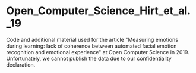 # Open_Computer_Science_Hirt_et_al._19
Code and additional material used for the article "Measuring emotions during learning: lack of coherence between automated facial emotion recognition and emotional experience" at Open Computer Science in 2019.
Unfortunately, we cannot publish the data due to our confidentiality declaration.

